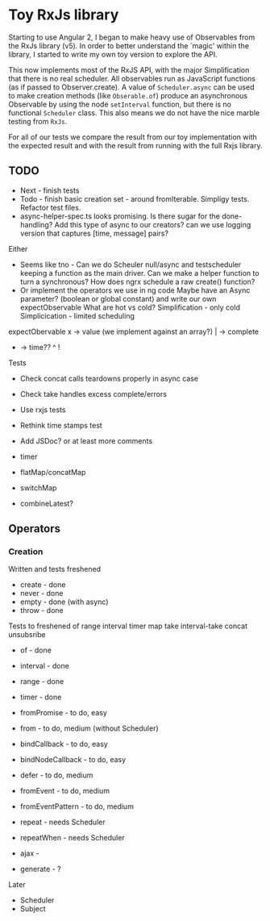 # Toy RxJs library

Starting to use Angular 2, I began to make heavy use of Observables from
the RxJs library (v5). In order to better understand the `magic' within the library,
I started to write my own toy version to explore the API.

This now implements most of the RxJS API, with the major Simplification
that there is no real scheduler. All observables run as JavaScript functions
(as if passed to Observer.create). A value of `Scheduler.async` can be used
to make creation methods (like `Obserable.of`) produce an asynchronous
Observable by using the node `setInterval` function, but there is no functional
`Scheduler` class. This also means we do not have the nice marble testing
from `RxJs`.

For all of our tests we compare the result from our toy implementation with
the expected result and with the result from running with the full Rxjs library.

## TODO

* Next - finish tests
* Todo - finish basic creation set - around fromIterable. Simpligy tests. Refactor test files.
* async-helper-spec.ts looks promising. Is there sugar for the done-handling? Add this type of async to our creators?
can we use logging version that captures [time, message] pairs?

Either
 * Seems like tno - Can we do Scheuler null/async and testscheduler keeping a function as the main driver.
    Can we make a helper function to turn a synchronous? How does ngrx schedule a raw create() function?
  * Or implement the operators we use in ng code
Maybe have an Async parameter? (boolean or global constant) and write our own expectObservable
What are hot vs cold?
Simplification - only cold
Simplicication - limited scheduling

expectObervable
x -> value (we implement against an array?)
| -> complete
- -> time??
^
!

Tests

* Check concat calls teardowns properly in async case
* Check take handles excess complete/errors
* Use rxjs tests
* Rethink time stamps test

* Add JSDoc? or at least more comments

* timer
* flatMap/concatMap
* switchMap
* combineLatest?

## Operators

### Creation

Written and tests freshened
* create - done
* never - done
* empty - done (with async)
* throw - done

Tests to freshened
of
range
interval
timer
map
take
interval-take
concat
unsubsribe

* of - done
* interval - done
* range - done
* timer - done
* fromPromise - to do, easy

* from - to do, medium (without Scheduler)


* bindCallback - to do, easy
* bindNodeCallback - to do, easy

* defer - to do, medium
* fromEvent - to do, medium
* fromEventPattern - to do, medium

* repeat - needs Scheduler
* repeatWhen - needs Scheduler

* ajax -
* generate - ?

Later
* Scheduler
* Subject